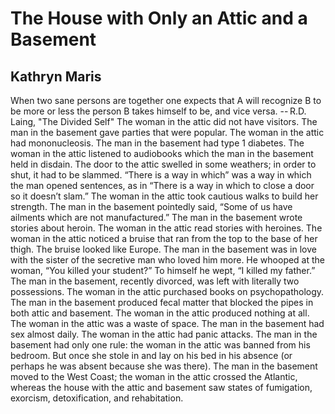 # The House with Only an Attic and a Basement
## Kathryn Maris
When two sane persons are together one expects that A will recognize B to be
more or less the person B takes himself to be, and vice versa.
-- R.D. Laing, "The Divided Self"
The woman in the attic did not have visitors.
The man in the basement gave parties that were popular.
The woman in the attic had mononucleosis.
The man in the basement had type 1 diabetes.
The woman in the attic listened to audiobooks which the man in the basement
held in disdain.
The door to the attic swelled in some weathers; in order to shut, it had to be
slammed.
“There is a way in which” was a way in which the man opened sentences, as in
“There is a way in which to close a door so it doesn’t slam.”
The woman in the attic took cautious walks to build her strength.
The man in the basement pointedly said, “Some of us have ailments which are
not manufactured.”
The man in the basement wrote stories about heroin.
The woman in the attic read stories with heroines.
The woman in the attic noticed a bruise that ran from the top to the base of
her thigh.
The bruise looked like Europe.
The man in the basement was in love with the sister of the secretive man who
loved him more.
He whooped at the woman, “You killed your student?”
To himself he wept, “I killed my father.”
The man in the basement, recently divorced, was left with literally two
possessions.
The woman in the attic purchased books on psychopathology.
The man in the basement produced fecal matter
that blocked the pipes in both attic and basement.
The woman in the attic produced nothing at all.
The woman in the attic was a waste of space.
The man in the basement had sex almost daily.
The woman in the attic had panic attacks.
The man in the basement had only one rule:
the woman in the attic was banned from his bedroom.
But once she stole in and lay on his bed
in his absence (or perhaps he was absent because she was there).
The man in the basement moved to the West Coast;
the woman in the attic crossed the Atlantic,
whereas the house with the attic and basement saw states
of fumigation, exorcism, detoxification, and rehabitation.